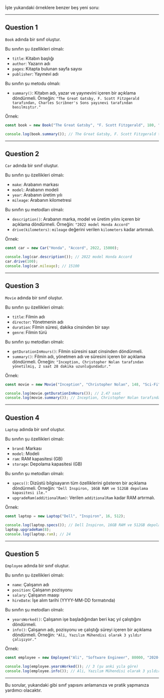 İşte yukarıdaki örneklere benzer beş yeni soru:

---

## Question 1

`Book` adında bir sınıf oluştur.

Bu sınıfın şu özellikleri olmalı:

- `title`: Kitabın başlığı
- `author`: Yazarın adı
- `pages`: Kitapta bulunan sayfa sayısı
- `publisher`: Yayınevi adı

Bu sınıfın şu metodu olmalı:

- `summary()`: Kitabın adı, yazar ve yayınevini içeren bir açıklama döndürmeli. Örneğin: `"The Great Gatsby, F. Scott Fitzgerald tarafından, Charles Scribner's Sons yayınevi tarafından basılmıştır."`

Örnek:

```js
const book = new Book("The Great Gatsby", "F. Scott Fitzgerald", 180, "Charles Scribner's Sons");

console.log(book.summary()); // The Great Gatsby, F. Scott Fitzgerald tarafından, Charles Scribner's Sons yayınevi tarafından basılmıştır.
```

---

## Question 2

`Car` adında bir sınıf oluştur.

Bu sınıfın şu özellikleri olmalı:

- `make`: Arabanın markası
- `model`: Arabanın modeli
- `year`: Arabanın üretim yılı
- `mileage`: Arabanın kilometresi

Bu sınıfın şu metodları olmalı:

- `description()`: Arabanın marka, model ve üretim yılını içeren bir açıklama döndürmeli. Örneğin: `"2022 model Honda Accord"`
- `drive(kilometers)`: `mileage` değerini verilen `kilometers` kadar artırmalı.

Örnek:

```js
const car = new Car("Honda", "Accord", 2022, 15000);

console.log(car.description()); // 2022 model Honda Accord
car.drive(100); 
console.log(car.mileage); // 15100
```

---

## Question 3

`Movie` adında bir sınıf oluştur.

Bu sınıfın şu özellikleri olmalı:

- `title`: Filmin adı
- `director`: Yönetmenin adı
- `duration`: Filmin süresi, dakika cinsinden bir sayı
- `genre`: Filmin türü

Bu sınıfın şu metodları olmalı:

- `getDurationInHours()`: Filmin süresini saat cinsinden döndürmeli.
- `summary()`: Filmin adı, yönetmen adı ve süresini içeren bir açıklama döndürmeli. Örneğin: `"Inception, Christopher Nolan tarafından yönetilmiş, 2 saat 28 dakika uzunluğundadır."`

Örnek:

```js
const movie = new Movie("Inception", "Christopher Nolan", 148, "Sci-Fi");

console.log(movie.getDurationInHours()); // 2.47 saat
console.log(movie.summary()); // Inception, Christopher Nolan tarafından yönetilmiş, 2 saat 28 dakika uzunluğundadır.
```

---

## Question 4

`Laptop` adında bir sınıf oluştur.

Bu sınıfın şu özellikleri olmalı:

- `brand`: Markası
- `model`: Modeli
- `ram`: RAM kapasitesi (GB)
- `storage`: Depolama kapasitesi (GB)

Bu sınıfın şu metodları olmalı:

- `specs()`: Dizüstü bilgisayarın tüm özelliklerini gösteren bir açıklama döndürmeli. Örneğin: `"Dell Inspiron, 16GB RAM ve 512GB depolama kapasitesi ile."`
- `upgradeRam(additionalRam)`: Verilen `additionalRam` kadar RAM artırmalı.

Örnek:

```js
const laptop = new Laptop("Dell", "Inspiron", 16, 512);

console.log(laptop.specs()); // Dell Inspiron, 16GB RAM ve 512GB depolama kapasitesi ile.
laptop.upgradeRam(8);
console.log(laptop.ram); // 24
```

---

## Question 5

`Employee` adında bir sınıf oluştur.

Bu sınıfın şu özellikleri olmalı:

- `name`: Çalışanın adı
- `position`: Çalışanın pozisyonu
- `salary`: Çalışanın maaşı
- `hireDate`: İşe alım tarihi (YYYY-MM-DD formatında)

Bu sınıfın şu metodları olmalı:

- `yearsWorked()`: Çalışanın işe başladığından beri kaç yıl çalıştığını döndürmeli.
- `info()`: Çalışanın adı, pozisyonu ve çalıştığı süreyi içeren bir açıklama döndürmeli. Örneğin: `"Ali, Yazılım Mühendisi olarak 3 yıldır çalışıyor."`

Örnek:

```js
const employee = new Employee("Ali", "Software Engineer", 80000, "2020-03-15");

console.log(employee.yearsWorked()); // 3 (şu anki yıla göre)
console.log(employee.info()); // Ali, Yazılım Mühendisi olarak 3 yıldır çalışıyor.
```

---

Bu sorular, yukarıdaki gibi sınıf yapısını anlamanıza ve pratik yapmanıza yardımcı olacaktır.